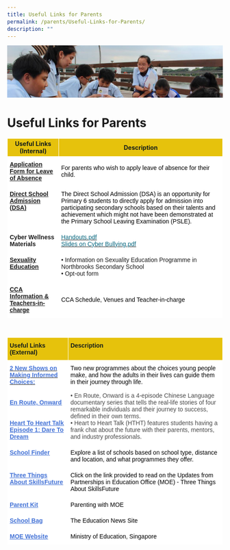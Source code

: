 ```yaml
---
title: Useful Links for Parents
permalink: /parents/Useful-Links-for-Parents/
description: ""
---
```

![](/images/Parentsbanner.jpg)

Useful Links for Parents
========================
<table class="tg" style="border-collapse:collapse;border-spacing:0"><thead><tr><th style="background-color:#E6C20C;border-color:#ffffff;border-style:solid;border-width:1px;color:#141D1C;font-family:"><span style="color:#141D1C;background-color:#E6C20C">Useful Links (Internal)</span></th><th style="background-color:#E6C20C;border-color:#ffffff;border-style:solid;border-width:1px;color:#141D1C;font-family:"><span style="color:#141D1C;background-color:#E6C20C">Description</span></th></tr></thead><tbody><tr><td style="background-color:#FFF;border-color:#ffffff;border-style:solid;border-width:1px;color:#34696d;font-family:Arial, sans-serif;font-size:14px;font-weight:bold;overflow:hidden;padding:10px 5px;text-align:left;text-decoration:underline;vertical-align:top;word-break:normal"><a rel="noopener noreferrer" target="_blank" href="https://go.gov.sg/t52p10">Application Form for Leave of Absence</a></td><td style="background-color:#FFF;border-color:#ffffff;border-style:solid;border-width:1px;font-family:Arial, sans-serif;font-size:14px;overflow:hidden;padding:10px 5px;text-align:left;vertical-align:middle;word-break:normal"><span style="color:#000;background-color:#FFF"> For parents who wish to apply leave of absence for their child.</span></td></tr><tr><td style="background-color:#FFF;border-color:#ffffff;border-style:solid;border-width:1px;color:#34696d;font-family:Arial, sans-serif;font-size:14px;font-weight:bold;overflow:hidden;padding:10px 5px;text-align:left;text-decoration:underline;vertical-align:top;word-break:normal"><a rel="noopener noreferrer" target="_blank" href="https://staging.d1ogoujxhze821.amplifyapp.com/northbrooks-experience/DSA-at-Northbrooks/permalink/">Direct School Admission (DSA)</a></td><td style="background-color:#FFF;border-color:#ffffff;border-style:solid;border-width:1px;font-family:Arial, sans-serif;font-size:14px;overflow:hidden;padding:10px 5px;text-align:left;vertical-align:middle;word-break:normal"><span style="color:#000;background-color:#FFF">The Direct School Admission (DSA) is an opportunity for Primary 6 students to directly apply for admission into participating secondary schools based on their talents and achievement which might not have been demonstrated at the Primary School Leaving Examination (PSLE).</span></td></tr><tr><td style="background-color:#FFF;border-color:#ffffff;border-style:solid;border-width:1px;font-family:Arial, sans-serif;font-size:14px;font-weight:bold;overflow:hidden;padding:10px 5px;text-align:left;vertical-align:top;word-break:normal">Cyber Wellness Materials</td><td style="background-color:#FFF;border-color:#ffffff;border-style:solid;border-width:1px;color:#06667E;font-family:Arial, sans-serif;font-size:14px;overflow:hidden;padding:10px 5px;text-align:left;text-decoration:underline;vertical-align:top;word-break:normal"><a rel="noopener noreferrer" target="_blank" href="https://staging.d1ogoujxhze821.amplifyapp.com/files/Additional%20Slides%20to%20Print%20as%20Handouts.pdf"><span style="color:#06667E">Handouts.pdf</span></a><br><a rel="noopener noreferrer" target="_blank" href="https://staging.d1ogoujxhze821.amplifyapp.com/files/Additional%20Slides%20to%20share%20on%20cyber%20bullying.pdf"><span style="color:#06667E">Slides on Cyber Bullying.pdf</span></a><br></td></tr><tr><td style="background-color:#FFF;border-color:#ffffff;border-style:solid;border-width:1px;color:#34696d;font-family:Arial, sans-serif;font-size:14px;font-weight:bold;overflow:hidden;padding:10px 5px;text-align:left;text-decoration:underline;vertical-align:top;word-break:normal"><a rel="noopener noreferrer" target="_blank" href="https://staging.d1ogoujxhze821.amplifyapp.com/co-curriculum/CCE/Sexuality-Education-Programme/">Sexuality Education</a></td><td style="background-color:#FFF;border-color:#ffffff;border-style:solid;border-width:1px;font-family:Arial, sans-serif;font-size:14px;overflow:hidden;padding:10px 5px;text-align:left;vertical-align:top;word-break:normal">• Information on Sexuality Education Programme in Northbrooks Secondary School<br>• Opt-out form</td></tr><tr><td style="background-color:#FFF;border-color:#ffffff;border-style:solid;border-width:1px;color:#34696d;font-family:Arial, sans-serif;font-size:14px;font-weight:bold;overflow:hidden;padding:10px 5px;text-align:left;text-decoration:underline;vertical-align:top;word-break:normal"><a rel="noopener noreferrer" target="_blank" href="https://staging.d1ogoujxhze821.amplifyapp.com/CCA/CCA/">CCA Information &amp; Teachers-in-charge</a></td><td style="background-color:#FFF;border-color:#ffffff;border-style:solid;border-width:1px;font-family:Arial, sans-serif;font-size:14px;overflow:hidden;padding:10px 5px;text-align:left;vertical-align:middle;word-break:normal"><span style="color:#000;background-color:#FFF">CCA Schedule, Venues and Teacher-in-charge</span></td></tr></tbody></table>

<br>
<table style="border-collapse:collapse;border-spacing:0" class="tg"><thead><tr><th style="background-color:#E6C20C;border-color:#ffffff;border-style:solid;border-width:1px;color:#141D1C;font-family:Arial, sans-serif;font-size:14px;font-weight:bold;overflow:hidden;padding:10px 5px;text-align:left;vertical-align:top;word-break:normal"><span style="font-weight:inherit;font-style:inherit;color:#141D1C;background-color:#E6C20C">Useful Links </span><br><span style="font-weight:inherit;font-style:inherit;color:#141D1C;background-color:#E6C20C">(External)</span></th><th style="background-color:#E6C20C;border-color:#ffffff;border-style:solid;border-width:1px;color:#141D1C;font-family:Arial, sans-serif;font-size:14px;font-weight:bold;overflow:hidden;padding:10px 5px;text-align:left;vertical-align:top;word-break:normal"><span style="font-weight:inherit;font-style:inherit;color:#141D1C;background-color:#E6C20C">Description</span></th></tr></thead><tbody><tr><td style="background-color:#FFF;border-color:#ffffff;border-style:solid;border-width:1px;color:#036400;font-family:Arial, sans-serif;font-size:14px;font-weight:bold;overflow:hidden;padding:10px 5px;text-align:left;text-decoration:underline;vertical-align:top;word-break:normal"><a href="https://www.youtube.com/watch?v=D_dUaw_Bk4E" target="_blank" rel="noopener noreferrer"><span style="color:#4372D6">2 New Shows on Making Informed Choices:</span></a><br><br><br><a href="https://www.youtube.com/watch?v=D_dUaw_Bk4E" target="_blank" rel="noopener noreferrer"><span style="text-decoration:underline;color:#4372D6">En Route, Onward</span></a><br><br><br><a href="https://www.youtube.com/watch?v=oErCODtoqWI" target="_blank" rel="noopener noreferrer"><span style="text-decoration:underline;color:#4372D6">Heart To Heart Talk </span></a><br><a href="https://www.youtube.com/watch?v=oErCODtoqWI" target="_blank" rel="noopener noreferrer"><span style="text-decoration:underline;color:#4372D6">Episode 1: Dare To Dream</span></a></td><td style="background-color:#FFF;border-color:#ffffff;border-style:solid;border-width:1px;color:#484848;font-family:Arial, sans-serif;font-size:14px;overflow:hidden;padding:10px 5px;text-align:left;vertical-align:top;word-break:normal"><span style="font-weight:inherit;font-style:inherit;color:#000">Two new programmes about the choices young people make, and how the adults in their lives can guide them in their journey through life.</span><br><br><span style="background-color:#FFF">• En Route, Onward is a 4-episode Chinese Language documentary series that tells the real-life stories of four remarkable individuals and their journey to success, defined in their own terms.</span><br><span style="background-color:#FFF">• Heart to Heart Talk (HTHT) features students having a frank chat about the future with their parents, mentors, and industry professionals.</span></td></tr><tr><td style="background-color:#FFF;border-color:#ffffff;border-style:solid;border-width:1px;color:#4372D6;font-family:Arial, sans-serif;font-size:14px;font-weight:bold;overflow:hidden;padding:10px 5px;text-align:left;text-decoration:underline;vertical-align:top;word-break:normal"><a href="https://www.moe.gov.sg/schoolfinder/" target="_blank" rel="noopener noreferrer"><span style="text-decoration:underline;color:#4372D6">School Finder</span></a></td><td style="background-color:#FFF;border-color:#ffffff;border-style:solid;border-width:1px;color:#484848;font-family:Arial, sans-serif;font-size:14px;overflow:hidden;padding:10px 5px;text-align:left;vertical-align:top;word-break:normal"><span style="font-weight:inherit;font-style:inherit;color:#000;background-color:#FFF">Explore a list of schools based on school type, distance and location, and what programmes they offer.</span></td></tr><tr><td style="background-color:#FFF;border-color:#ffffff;border-style:solid;border-width:1px;color:#4372D6;font-family:Arial, sans-serif;font-size:14px;font-weight:bold;overflow:hidden;padding:10px 5px;text-align:left;text-decoration:underline;vertical-align:top;word-break:normal"><a href="https://staging.d1ogoujxhze821.amplifyapp.com/parents/Three-Things-About-SkillsFuture/"><span style="text-decoration:underline;color:#4372D6">Three Things About SkillsFuture</span></a></td><td style="background-color:#FFF;border-color:#ffffff;border-style:solid;border-width:1px;color:#06667E;font-family:Arial, sans-serif;font-size:14px;overflow:hidden;padding:10px 5px;text-align:left;vertical-align:top;word-break:normal"><span style="font-weight:inherit;font-style:inherit;color:#000">Click on the link provided to read on the Updates from Partnerships in Education Office (MOE) - Three Things About SkillsFuture</span></td></tr><tr><td style="background-color:#FFF;border-color:#ffffff;border-style:solid;border-width:1px;color:#4372D6;font-family:Arial, sans-serif;font-size:14px;font-weight:bold;overflow:hidden;padding:10px 5px;text-align:left;text-decoration:underline;vertical-align:top;word-break:normal"><a href="https://www.moe.gov.sg/parentkit"><span style="text-decoration:underline;color:#4372D6">Parent Kit</span></a></td><td style="background-color:#FFF;border-color:#ffffff;border-style:solid;border-width:1px;color:#484848;font-family:Arial, sans-serif;font-size:14px;overflow:hidden;padding:10px 5px;text-align:left;vertical-align:top;word-break:normal"><span style="font-weight:inherit;font-style:inherit;color:#000;background-color:#FFF">Parenting with MOE</span></td></tr><tr><td style="background-color:#FFF;border-color:#ffffff;border-style:solid;border-width:1px;color:#4372D6;font-family:Arial, sans-serif;font-size:14px;font-weight:bold;overflow:hidden;padding:10px 5px;text-align:left;text-decoration:underline;vertical-align:top;word-break:normal"><a href="https://www.schoolbag.edu.sg/"><span style="text-decoration:underline;color:#4372D6">School Bag</span></a></td><td style="background-color:#FFF;border-color:#ffffff;border-style:solid;border-width:1px;color:#484848;font-family:Arial, sans-serif;font-size:14px;overflow:hidden;padding:10px 5px;text-align:left;vertical-align:top;word-break:normal"><span style="font-weight:inherit;font-style:inherit;color:#000;background-color:#FFF">The Education News Site</span></td></tr><tr><td style="background-color:#FFF;border-color:#ffffff;border-style:solid;border-width:1px;color:#4372D6;font-family:Arial, sans-serif;font-size:14px;font-weight:bold;overflow:hidden;padding:10px 5px;text-align:left;text-decoration:underline;vertical-align:top;word-break:normal"><a href="https://www.moe.gov.sg/"><span style="text-decoration:underline;color:#4372D6">MOE Website</span></a><br></td><td style="background-color:#FFF;border-color:#ffffff;border-style:solid;border-width:1px;color:#484848;font-family:Arial, sans-serif;font-size:14px;overflow:hidden;padding:10px 5px;text-align:left;vertical-align:top;word-break:normal"><span style="font-weight:inherit;font-style:inherit;color:#000;background-color:#FFF">Ministry of Education, Singapore</span></td></tr></tbody></table>